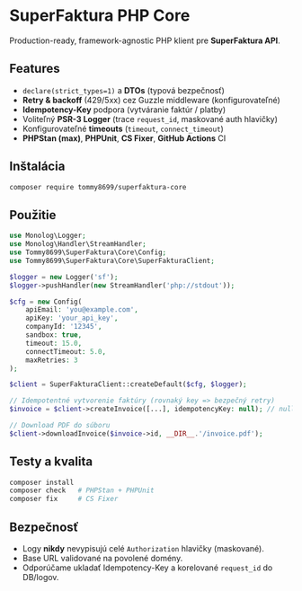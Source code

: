 # SuperFaktura PHP Core

Production-ready, framework-agnostic PHP klient pre **SuperFaktura API**.

## Features
- `declare(strict_types=1)` a **DTOs** (typová bezpečnosť)
- **Retry & backoff** (429/5xx) cez Guzzle middleware (konfigurovateľné)
- **Idempotency-Key** podpora (vytváranie faktúr / platby)
- Voliteľný **PSR-3 Logger** (trace `request_id`, maskované auth hlavičky)
- Konfigurovateľné **timeouts** (`timeout`, `connect_timeout`)
- **PHPStan (max)**, **PHPUnit**, **CS Fixer**, **GitHub Actions** CI

## Inštalácia
```bash
composer require tommy8699/superfaktura-core
```

## Použitie
```php
use Monolog\Logger;
use Monolog\Handler\StreamHandler;
use Tommy8699\SuperFaktura\Core\Config;
use Tommy8699\SuperFaktura\Core\SuperFakturaClient;

$logger = new Logger('sf');
$logger->pushHandler(new StreamHandler('php://stdout'));

$cfg = new Config(
    apiEmail: 'you@example.com',
    apiKey: 'your_api_key',
    companyId: '12345',
    sandbox: true,
    timeout: 15.0,
    connectTimeout: 5.0,
    maxRetries: 3
);

$client = SuperFakturaClient::createDefault($cfg, $logger);

// Idempotentné vytvorenie faktúry (rovnaký key => bezpečný retry)
$invoice = $client->createInvoice([...], idempotencyKey: null); // null => UUID vygenerovaný

// Download PDF do súboru
$client->downloadInvoice($invoice->id, __DIR__.'/invoice.pdf');
```

## Testy a kvalita
```bash
composer install
composer check   # PHPStan + PHPUnit
composer fix     # CS Fixer
```

## Bezpečnosť
- Logy **nikdy** nevypisujú celé `Authorization` hlavičky (maskované).
- Base URL validované na povolené domény.
- Odporúčame ukladať Idempotency-Key a korelované `request_id` do DB/logov.
